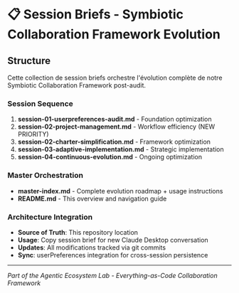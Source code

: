 # 📋 Session Briefs - Symbiotic Collaboration Framework Evolution

## Structure

Cette collection de session briefs orchestre l'évolution complète de notre Symbiotic Collaboration Framework post-audit.

### Session Sequence

1. **session-01-userpreferences-audit.md** - Foundation optimization
2. **session-02-project-management.md** - Workflow efficiency (NEW PRIORITY)
3. **session-02-charter-simplification.md** - Framework optimization
4. **session-03-adaptive-implementation.md** - Strategic implementation
5. **session-04-continuous-evolution.md** - Ongoing optimization

### Master Orchestration

- **master-index.md** - Complete evolution roadmap + usage instructions
- **README.md** - This overview and navigation guide

### Architecture Integration

- **Source of Truth**: This repository location
- **Usage**: Copy session brief for new Claude Desktop conversation
- **Updates**: All modifications tracked via git commits
- **Sync**: userPreferences integration for cross-session persistence

---

*Part of the Agentic Ecosystem Lab - Everything-as-Code Collaboration Framework*
